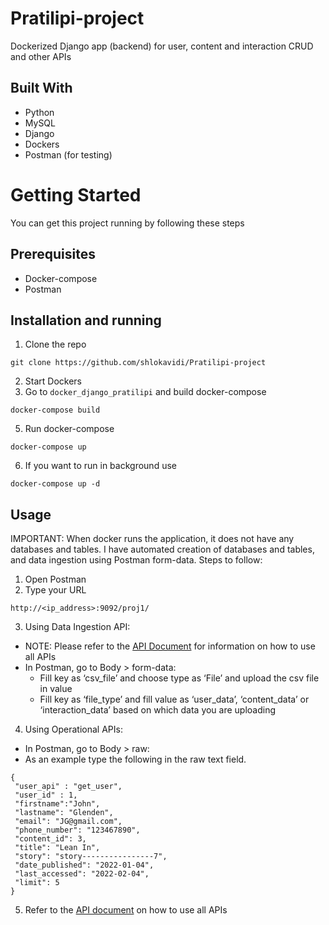 # Pratilipi-project
Dockerized Django app (backend) for user, content and interaction CRUD and other APIs 


## Built With
* Python
* MySQL
* Django
* Dockers
* Postman (for testing)

# Getting Started
You can get this project running by following these steps

## Prerequisites
* Docker-compose
* Postman

## Installation and running
1. Clone the repo
```
git clone https://github.com/shlokavidi/Pratilipi-project
```
2. Start Dockers
4. Go to `docker_django_pratilipi` and build docker-compose
```
docker-compose build
```
5. Run docker-compose
```
docker-compose up
```
6. If you want to run in background use
```
docker-compose up -d
```

## Usage
IMPORTANT: When docker runs the application, it does not have any databases and tables. I have automated creation of databases and tables, and data ingestion using Postman form-data. Steps to follow:
1. Open Postman
3. Type your URL
```
http://<ip_address>:9092/proj1/
```
3. Using Data Ingestion API:
  - NOTE: Please refer to the [API Document](https://docs.google.com/document/d/1YhkWb0Zs0tW5r4JXX3E806JOytEsdPrSEtpB2iICXNg/edit?usp=sharing) for information on how to use all APIs
  - In Postman, go to Body > form-data:
    - Fill key as ‘csv_file’ and choose type as ‘File’ and upload the csv file in value
    - Fill key as ‘file_type’ and fill value as ‘user_data’, ‘content_data’ or ‘interaction_data’ based on which data you are uploading

4. Using Operational APIs:
  - In Postman, go to Body > raw:
  - As an example type the following in the raw text field. 
  ```
  {
   "user_api" : "get_user",
   "user_id" : 1,
   "firstname":"John",
   "lastname": "Glenden",
   "email": "JG@gmail.com",
   "phone_number": "123467890",
   "content_id": 3,
   "title": "Lean In",
   "story": "story----------------7",
   "date_published": "2022-01-04",
   "last_accessed": "2022-02-04",
   "limit": 5
  }

  ```
5. Refer to the [API document](https://docs.google.com/document/d/1YhkWb0Zs0tW5r4JXX3E806JOytEsdPrSEtpB2iICXNg/edit?usp=sharing) on how to use all APIs
